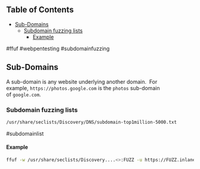 ## Table of Contents

  - [Sub-Domains](#Sub-Domains)
    - [Subdomain fuzzing lists](#Subdomain\fuzzing\lists)
      - [Example](#Example)

#ffuf #webpentesting #subdomainfuzzing
## Sub-Domains
A sub-domain is any website underlying another domain.
 For example, `https://photos.google.com` is the `photos` sub-domain of `google.com`.
### Subdomain fuzzing lists
```bash
/usr/share/seclists/Discovery/DNS/subdomain-top1million-5000.txt
```
#subdomainlist
#### Example
```bash
ffuf -w /usr/share/seclists/Discovery....<>:FUZZ -u https://FUZZ.inlanefreight.com/
```


